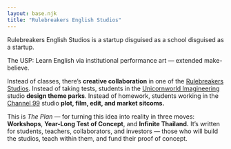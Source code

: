 ```yaml
---
layout: base.njk
title: "Rulebreakers English Studios"
---
```



Rulebreakers English Studios is a startup disguised as a school disguised as a startup.  

The USP: Learn English via institutional performance art — extended make-believe.  

Instead of classes, there’s **creative collaboration** in one of the [Rulebreakers Studios](/studios/).   Instead of taking tests, students in the [Unicornworld Imagineering](/studios/unicornworld/) studio **design theme parks**.   Instead of homework, students working in the [Channel 99](/studios/channel-99/) studio **plot, film, edit, and market sitcoms.**  

This is *The Plan* — for turning this idea into reality in three moves: **Workshops**, **Year-Long Test of Concept**, and **Infinite Thailand.** It’s written for students, teachers, collaborators, and investors — those who will build the studios, teach within them, and fund their proof of concept.
